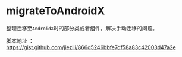 # migrateToAndroidX

整理迁移至`AndroidX`时的部分类或者组件，解决手动迁移的问题。

脚本地址 ：https://gist.github.com/jiezili/866d5246bbfe7df58a83c42003d47a2e


